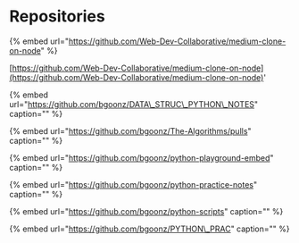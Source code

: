 # Repositories

{% embed url="https://github.com/Web-Dev-Collaborative/medium-clone-on-node" %}

[https://github.com/Web-Dev-Collaborative/medium-clone-on-node](https://github.com/Web-Dev-Collaborative/medium-clone-on-node)'

{% embed url="https://github.com/bgoonz/DATA\_STRUC\_PYTHON\_NOTES" caption="" %}

{% embed url="https://github.com/bgoonz/The-Algorithms/pulls" caption="" %}

{% embed url="https://github.com/bgoonz/python-playground-embed" caption="" %}

{% embed url="https://github.com/bgoonz/python-practice-notes" caption="" %}

{% embed url="https://github.com/bgoonz/python-scripts" caption="" %}

{% embed url="https://github.com/bgoonz/PYTHON\_PRAC" caption="" %}
